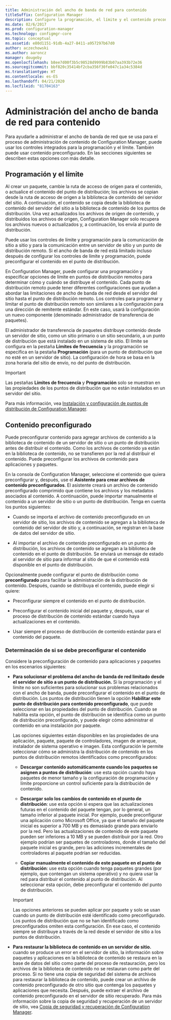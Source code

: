 ```yaml
---
title: Administración del ancho de banda de red para contenido
titleSuffix: Configuration Manager
description: Configure la programación, el límite y el contenido preconfigurado para Configuration Manager.
ms.date: 02/6/2017
ms.prod: configuration-manager
ms.technology: configmgr-core
ms.topic: conceptual
ms.assetid: e80d1151-91db-4a27-8411-a957297b67d0
author: aczechowski
ms.author: aaroncz
manager: dougeby
ms.openlocfilehash: b8ee7d00f3b5c98528d9999b83b07aa393b72e36
ms.sourcegitcommit: bbf820c35414bf2cba356f30fe047c1a34c5384d
ms.translationtype: HT
ms.contentlocale: es-ES
ms.lasthandoff: 04/21/2020
ms.locfileid: "81704163"
---
```

# <a name="manage-network-bandwidth-for-content"></a>Administración del ancho de banda de red para contenido
Para ayudarle a administrar el ancho de banda de red que se usa para el proceso de administración de contenido de Configuration Manager, puede usar los controles integrados para la programación y el límite. También puede usar contenido preconfigurado. En las secciones siguientes se describen estas opciones con más detalle.

##  <a name="scheduling-and-throttling"></a><a name="BKMK_PlanningForThrottling"></a> Programación y el límite  

 Al crear un paquete, cambie la ruta de acceso de origen para el contenido, o actualice el contenido del punto de distribución; los archivos se copian desde la ruta de acceso de origen a la biblioteca de contenido del servidor del sitio. A continuación, el contenido se copia desde la biblioteca de contenido del servidor del sitio a la biblioteca de contenido de los puntos de distribución. Una vez actualizados los archivos de origen de contenido, y distribuidos los archivos de origen, Configuration Manager solo recupera los archivos nuevos o actualizados y, a continuación, los envía al punto de distribución.

 Puede usar los controles de límite y programación para la comunicación de sitio a sitio y para la comunicación entre un servidor de sitio y un punto de distribución remoto. Si el ancho de banda de red está limitado incluso después de configurar los controles de límite y programación, puede preconfigurar el contenido en el punto de distribución.  

 En Configuration Manager, puede configurar una programación y especificar opciones de límite en puntos de distribución remotos para determinar cómo y cuándo se distribuye el contenido. Cada punto de distribución remoto puede tener diferentes configuraciones que ayudan a abordar las limitaciones de ancho de banda de red desde el servidor del sitio hasta el punto de distribución remoto. Los controles para programar y limitar el punto de distribución remoto son similares a la configuración para una dirección de remitente estándar. En este caso, usará la configuración un nuevo componente (denominado administrador de transferencia de paquetes).

 El administrador de transferencia de paquetes distribuye contenido desde un servidor de sitio, como un sitio primario o un sitio secundario, a un punto de distribución que está instalado en un sistema de sitio. El límite se configura en la pestaña **Límites de frecuencia** y la programación se especifica en la pestaña **Programación** (para un punto de distribución que no esté en un servidor de sitio). La configuración de hora se basa en la zona horaria del sitio de envío, no del punto de distribución.  

> [!IMPORTANT]  
>  Las pestañas **Límites de frecuencia** y **Programación** solo se muestran en las propiedades de los puntos de distribución que no están instalados en un servidor del sitio.  

Para más información, vea [Instalación y configuración de puntos de distribución de Configuration Manager](../../servers/deploy/configure/install-and-configure-distribution-points.md).  

##  <a name="prestaged-content"></a><a name="BKMK_PrestagingContent"></a> Contenido preconfigurado  
 Puede preconfigurar contenido para agregar archivos de contenido a la biblioteca de contenido de un servidor de sitio o un punto de distribución antes de distribuir el contenido. Como los archivos de contenido ya están en la biblioteca de contenido, no se transfieren por la red al distribuir el contenido. Puede preconfigurar los archivos de contenido para aplicaciones y paquetes.  

En la consola de Configuration Manager, seleccione el contenido que quiera preconfigurar y, después, use el **Asistente para crear archivos de contenido preconfigurados**. El asistente creará un archivo de contenido preconfigurado comprimido que contiene los archivos y los metadatos asociados al contenido. A continuación, puede importar manualmente el contenido a un servidor de sitio o un punto de distribución. Tenga en cuenta los puntos siguientes:  

-   Cuando se importa el archivo de contenido preconfigurado en un servidor de sitio, los archivos de contenido se agregan a la biblioteca de contenido del servidor de sitio y, a continuación, se registran en la base de datos del servidor de sitio.  

-   Al importar el archivo de contenido preconfigurado en un punto de distribución, los archivos de contenido se agregan a la biblioteca de contenido en el punto de distribución. Se enviará un mensaje de estado al servidor de sitio para informar al sitio de que el contenido está disponible en el punto de distribución.  

Opcionalmente puede configurar el punto de distribución como **preconfigurado** para facilitar la administración de la distribución de contenido. Después, cuando se distribuya el contenido, puede elegir si quiere:  

-   Preconfigurar siempre el contenido en el punto de distribución.  

-   Preconfigurar el contenido inicial del paquete y, después, usar el proceso de distribución de contenido estándar cuando haya actualizaciones en el contenido.  

-   Usar siempre el proceso de distribución de contenido estándar para el contenido del paquete.  

###  <a name="determine-whether-to-prestage-content"></a><a name="BKMK_DetermineToPrestageContent"></a> Determinación de si se debe preconfigurar el contenido  
 Considere la preconfiguración de contenido para aplicaciones y paquetes en los escenarios siguientes:  

-   **Para solucionar el problema del ancho de banda de red limitado desde el servidor de sitio a un punto de distribución.** Si la programación y el límite no son suficientes para solucionar sus problemas relacionados con el ancho de banda, puede preconfigurar el contenido en el punto de distribución. Los puntos de distribución tienen la opción **Habilitar este punto de distribución para contenido preconfigurado**, que puede seleccionar en las propiedades del punto de distribución. Cuando se habilita esta opción, el punto de distribución se identifica como un punto de distribución preconfigurado, y puede elegir cómo administrar el contenido en una instalación por paquete.  

    Las opciones siguientes están disponibles en las propiedades de una aplicación, paquete, paquete de controladores, imagen de arranque, instalador de sistema operativo e imagen. Esta configuración le permite seleccionar cómo se administra la distribución de contenido en los puntos de distribución remotos identificados como preconfigurados:  

    -   **Descargar contenido automáticamente cuando los paquetes se asignen a puntos de distribución**: use esta opción cuando haya paquetes de menor tamaño y la configuración de programación y límite proporcione un control suficiente para la distribución de contenido.  

    -   **Descargar solo los cambios de contenido en el punto de distribución**: use esta opción si espera que las actualizaciones futuras en el contenido del paquete tengan, por lo general, un tamaño inferior al paquete inicial. Por ejemplo, puede preconfigurar una aplicación como Microsoft Office, ya que el tamaño del paquete inicial es superior a 700 MB y es demasiado grande para enviarlo por la red. Pero las actualizaciones de contenido de este paquete pueden ser inferiores a 10 MB y se pueden distribuir por la red. Otro ejemplo podrían ser paquetes de controladores, donde el tamaño del paquete inicial es grande, pero las adiciones incrementales de controladores al paquete podrían ser reducidas.  

    -   **Copiar manualmente el contenido de este paquete en el punto de distribución**: use esta opción cuando tenga paquetes grandes (por ejemplo, que contengan un sistema operativo) y no quiera usar la red para distribuir el contenido al punto de distribución. Al seleccionar esta opción, debe preconfigurar el contenido del punto de distribución.  

    > [!IMPORTANT]  
    >  Las opciones anteriores se pueden aplicar por paquete y solo se usan cuando un punto de distribución esté identificado como preconfigurado. Los puntos de distribución que no se han identificado como preconfigurados omiten esta configuración. En ese caso, el contenido siempre se distribuye a través de la red desde el servidor de sitio a los puntos de distribución.  

-   **Para restaurar la biblioteca de contenido en un servidor de sitio.** cuando se produce un error en el servidor de sitio, la información sobre paquetes y aplicaciones en la biblioteca de contenido se restaura en la base de datos del sitio como parte del proceso de restauración, pero los archivos de la biblioteca de contenido no se restauran como parte del proceso. Si no tiene una copia de seguridad del sistema de archivos para restaurar la biblioteca de contenido, puede crear un archivo de contenido preconfigurado de otro sitio que contenga los paquetes y aplicaciones que necesita. Después, puede extraer el archivo de contenido preconfigurado en el servidor de sitio recuperado. Para más información sobre la copia de seguridad y recuperación de un servidor de sitio, vea [Copia de seguridad y recuperación de Configuration Manager](../../servers/manage/backup-and-recovery.md).  
